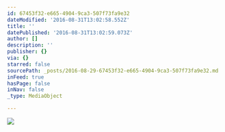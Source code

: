 ```yaml
---
id: 67453f32-e665-4904-9ca3-507f73fa9e32
dateModified: '2016-08-31T13:02:58.552Z'
title: ''
datePublished: '2016-08-31T13:02:59.073Z'
author: []
description: ''
publisher: {}
via: {}
starred: false
sourcePath: _posts/2016-08-29-67453f32-e665-4904-9ca3-507f73fa9e32.md
inFeed: true
hasPage: false
inNav: false
_type: MediaObject

---
```

![](https://the-grid-user-content.s3-us-west-2.amazonaws.com/29a481d5-6a5d-4991-a087-b047ec6ef6a4.jpg)